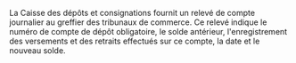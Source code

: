 La Caisse des dépôts et consignations fournit un relevé de compte journalier au greffier des tribunaux de commerce. Ce relevé indique le numéro de compte de dépôt obligatoire, le solde antérieur, l'enregistrement des versements et des retraits effectués sur ce compte, la date et le nouveau solde. 

